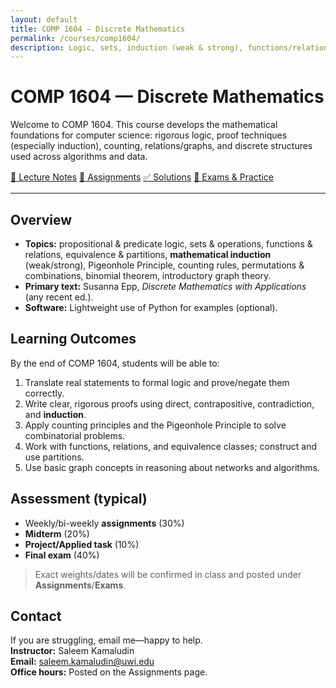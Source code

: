 ```yaml
---
layout: default
title: COMP 1604 — Discrete Mathematics
permalink: /courses/comp1604/
description: Logic, sets, induction (weak & strong), functions/relations, equivalence classes, the Pigeonhole Principle, elementary combinatorics, and an intro to graphs.
---
```


# COMP 1604 — Discrete Mathematics

Welcome to COMP 1604. This course develops the mathematical foundations for computer science: rigorous logic, proof techniques (especially induction), counting, relations/graphs, and discrete structures used across algorithms and data.

<div style="margin: 1rem 0;">
  <a class="btn" href="{{ '/courses/comp1604/lectures/'    | relative_url }}">📘 Lecture Notes</a>
  <a class="btn" href="{{ '/courses/comp1604/assignments/' | relative_url }}">📝 Assignments</a>
  <a class="btn" href="{{ '/courses/comp1604/solutions/'   | relative_url }}">✅ Solutions</a>
  <a class="btn" href="{{ '/courses/comp1604/exams/'       | relative_url }}">🧪 Exams & Practice</a>
</div>

---

## Overview
- **Topics:** propositional & predicate logic, sets & operations, functions & relations, equivalence & partitions, **mathematical induction** (weak/strong), Pigeonhole Principle, counting rules, permutations & combinations, binomial theorem, introductory graph theory.
- **Primary text:** Susanna Epp, *Discrete Mathematics with Applications* (any recent ed.).
- **Software:** Lightweight use of Python for examples (optional).

## Learning Outcomes
By the end of COMP 1604, students will be able to:
1. Translate real statements to formal logic and prove/negate them correctly.
2. Write clear, rigorous proofs using direct, contrapositive, contradiction, and **induction**.
3. Apply counting principles and the Pigeonhole Principle to solve combinatorial problems.
4. Work with functions, relations, and equivalence classes; construct and use partitions.
5. Use basic graph concepts in reasoning about networks and algorithms.

## Assessment (typical)
- Weekly/bi-weekly **assignments** (30%)
- **Midterm** (20%)
- **Project/Applied task** (10%)
- **Final exam** (40%)

> Exact weights/dates will be confirmed in class and posted under **Assignments**/**Exams**.

## Contact
If you are struggling, email me—happy to help.  
**Instructor:** Saleem Kamaludin  
**Email:** <saleem.kamaludin@uwi.edu>  
**Office hours:** Posted on the Assignments page.


